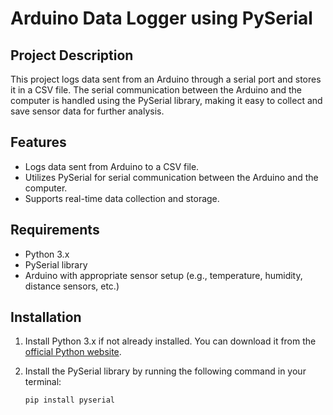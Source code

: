 # Arduino Data Logger using PySerial

## Project Description

This project logs data sent from an Arduino through a serial port and stores it in a CSV file. The serial communication between the Arduino and the computer is handled using the PySerial library, making it easy to collect and save sensor data for further analysis.

## Features

- Logs data sent from Arduino to a CSV file.
- Utilizes PySerial for serial communication between the Arduino and the computer.
- Supports real-time data collection and storage.

## Requirements

- Python 3.x
- PySerial library
- Arduino with appropriate sensor setup (e.g., temperature, humidity, distance sensors, etc.)

## Installation

1. Install Python 3.x if not already installed. You can download it from the [official Python website](https://www.python.org/downloads/).
2. Install the PySerial library by running the following command in your terminal:

   ```bash
   pip install pyserial
